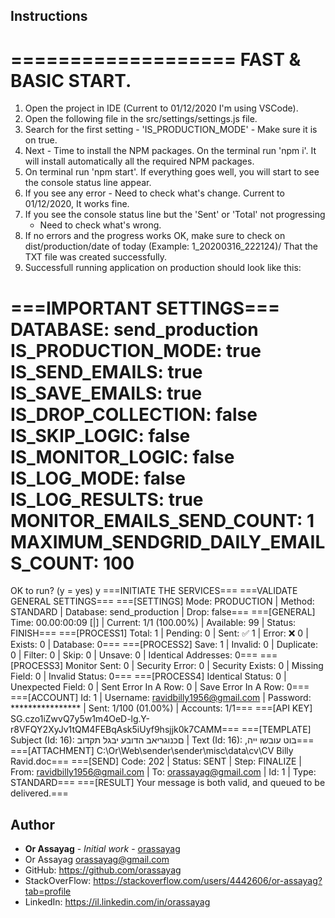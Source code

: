 ## Instructions

===================
FAST & BASIC START.
===================
1. Open the project in IDE (Current to 01/12/2020 I'm using VSCode).
2. Open the following file in the src/settings/settings.js file.
3. Search for the first setting - 'IS_PRODUCTION_MODE' - Make sure it is on true.
4. Next - Time to install the NPM packages. On the terminal run 'npm i'.
   It will install automatically all the required NPM packages.
5. On terminal run 'npm start'. If everything goes well, you will start to see
   the console status line appear.
6. If you see any error - Need to check what's change. Current to 01/12/2020,
   It works fine.
7. If you see the console status line but the 'Sent' or 'Total' not progressing
	- Need to check what's wrong.
8. If no errors and the progress works OK, make sure to check on
   dist/production/date of today (Example: 1_20200316_222124)/ That the TXT
   file was created successfully.
9. Successfull running application on production should look like this:

===IMPORTANT SETTINGS===
DATABASE: send_production
IS_PRODUCTION_MODE: true
IS_SEND_EMAILS: true
IS_SAVE_EMAILS: true
IS_DROP_COLLECTION: false
IS_SKIP_LOGIC: false
IS_MONITOR_LOGIC: false
IS_LOG_MODE: false
IS_LOG_RESULTS: true
MONITOR_EMAILS_SEND_COUNT: 1
MAXIMUM_SENDGRID_DAILY_EMAILS_COUNT: 100
========================
OK to run? (y = yes)
y
===INITIATE THE SERVICES===
===VALIDATE GENERAL SETTINGS===
===[SETTINGS] Mode: PRODUCTION | Method: STANDARD | Database: send_production | Drop: false===
===[GENERAL] Time: 00.00:00:09 [|] | Current: 1/1 (100.00%) | Available: 99 | Status: FINISH===
===[PROCESS1] Total: 1 | Pending: 0 | Sent: ✅  1 | Error: ❌  0 | Exists: 0 | Database: 0===
===[PROCESS2] Save: 1 | Invalid: 0 | Duplicate: 0 | Filter: 0 | Skip: 0 | Unsave: 0 | Identical Addresses: 0===
===[PROCESS3] Monitor Sent: 0 | Security Error: 0 | Security Exists: 0 | Missing Field: 0 | Invalid Status: 0===
===[PROCESS4] Identical Status: 0 | Unexpected Field: 0 | Sent Error In A Row: 0 | Save Error In A Row: 0===
===[ACCOUNT] Id: 1 | Username: ravidbilly1956@gmail.com | Password: **************** | Sent: 1/100 (01.00%) | Accounts: 1/1===
===[API KEY] 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===
===[TEMPLATE] Subject (Id: 16): םכנוגריאב הדובע יבגל תקדוב | Text (Id: 16): ,בוט עובשו ייה===
===[ATTACHMENT] C:\Or\Web\sender\sender\misc\data\cv\CV Billy Ravid.doc===
===[SEND] Code: 202 | Status: SENT | Step: FINALIZE | From: ravidbilly1956@gmail.com | To: orassayag@gmail.com | Id: 1 | Type: STANDARD===
===[RESULT] Your message is both valid, and queued to be delivered.===

## Author

* **Or Assayag** - *Initial work* - [orassayag](https://github.com/orassayag)
* Or Assayag <orassayag@gmail.com>
* GitHub: https://github.com/orassayag
* StackOverFlow: https://stackoverflow.com/users/4442606/or-assayag?tab=profile
* LinkedIn: https://il.linkedin.com/in/orassayag